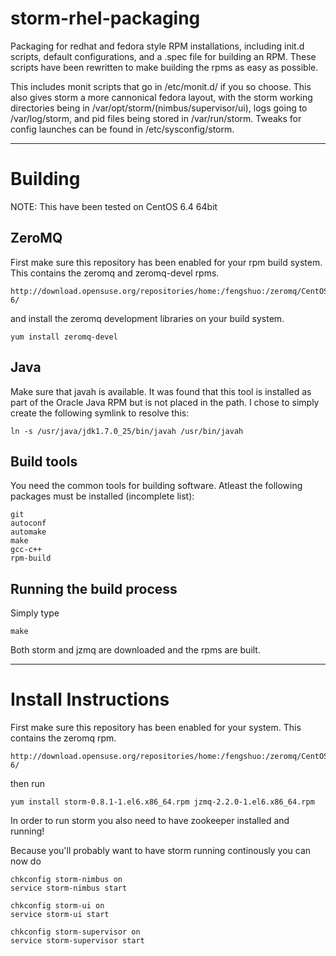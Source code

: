 storm-rhel-packaging
====================

Packaging for redhat and fedora style RPM installations, including init.d scripts, default configurations, and a .spec file for building an RPM.
These scripts have been rewritten to make building the rpms as easy as possible.

This includes monit scripts that go in /etc/monit.d/ if you so choose. This also gives storm a more cannonical fedora layout, with the storm working directories being in /var/opt/storm/(nimbus/supervisor/ui), logs going to /var/log/storm, and pid files being stored in /var/run/storm. Tweaks for config launches can be found in /etc/sysconfig/storm.

----------

Building
========
NOTE: This have been tested on CentOS 6.4 64bit

ZeroMQ
------
First make sure this repository has been enabled for your rpm build system. This contains the zeromq and zeromq-devel rpms.

	http://download.opensuse.org/repositories/home:/fengshuo:/zeromq/CentOS_CentOS-6/

and install the zeromq development libraries on your build system.
	
	yum install zeromq-devel

Java
-----
Make sure that javah is available. It was found that this tool is installed as part of the Oracle Java RPM but is not placed in the path. I chose to simply create the following symlink to resolve this:

    ln -s /usr/java/jdk1.7.0_25/bin/javah /usr/bin/javah

Build tools
-----------
You need the common tools for building software.
Atleast the following packages must be installed (incomplete list): 

	git
	autoconf
	automake
	make
	gcc-c++
	rpm-build

Running the build process
-------------------------
Simply type 

	make

Both storm and jzmq are downloaded and the rpms are built.

----------

Install Instructions
=====================
First make sure this repository has been enabled for your system. This contains the zeromq rpm.

	http://download.opensuse.org/repositories/home:/fengshuo:/zeromq/CentOS_CentOS-6/

then run

	yum install storm-0.8.1-1.el6.x86_64.rpm jzmq-2.2.0-1.el6.x86_64.rpm

In order to run storm you also need to have zookeeper installed and running!

Because you'll probably want to have storm running continously you can now do

	chkconfig storm-nimbus on
	service storm-nimbus start

	chkconfig storm-ui on
	service storm-ui start

	chkconfig storm-supervisor on
	service storm-supervisor start

